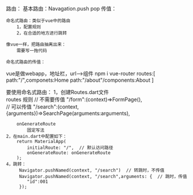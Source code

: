 路由：
    基本路由：Navagation.push  pop
        传值： 

    命名式路由：类似于vue中的路由
        1，配置规则
        2，在合适的地方进行跳转 

    像vue一样，把路由抽离出来：
        需要写一拖代码

    命名式路由的传值：



vue是做webapp，地址栏，url-->组件
npm i vue-router 
routes:[
    path:"/",componets:Home
    path:"/about"/components:About
]

要使用命名式路由：
    1，创建Routes.dart文件  
        routes 规则 
            // 不需要传值
            "/form":(context)=>FormPage(),  
            // 可以传值
            "/search":(context,{arguments})=>SearchPage(arguments:arguments),

        onGenerateRoute
            固定写法
    2，在main.dart中配置如下：
        return MaterialApp(
            initialRoute: "/",  // 默认访问路径
            onGenerateRoute: onGenerateRoute
        );
    4，跳转：
         Navigator.pushNamed(context, "/search")  // 转跳时，不传值
         Navigator.pushNamed(context, "/search",arguments: {  // 跳时，传值
            "id":001
         });



















